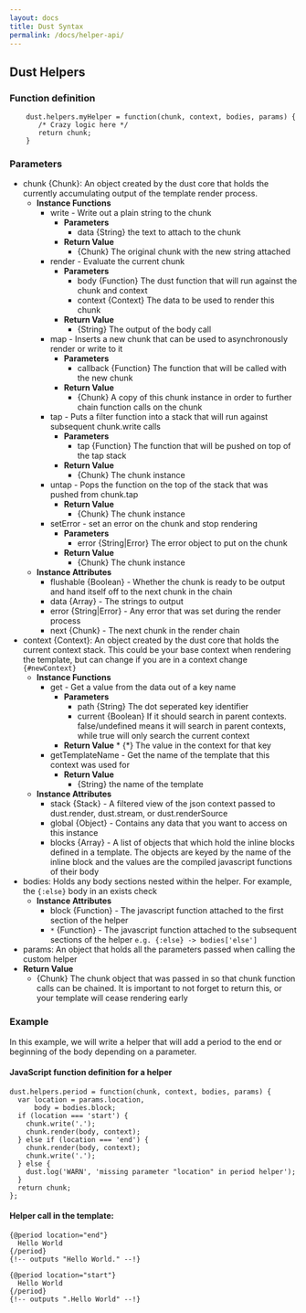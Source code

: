 ```yaml
---
layout: docs
title: Dust Syntax
permalink: /docs/helper-api/
---
```


## Dust Helpers

### Function definition
```
    dust.helpers.myHelper = function(chunk, context, bodies, params) {
       /* Crazy logic here */
       return chunk;
    }
```

### Parameters

* chunk {Chunk}: An object created by the dust core that holds the currently accumulating output of the template render process.
    * **Instance Functions**
        * write - Write out a plain string to the chunk
            * **Parameters**
                * data {String} the text to attach to the chunk
            *  **Return Value**
                * {Chunk} The original chunk with the new string attached
        * render - Evaluate the current chunk
            * **Parameters**
                * body {Function} The dust function that will run against the chunk and context
                * context {Context} The data to be used to render this chunk
            * **Return Value**
                * {String} The output of the body call
        * map - Inserts a new chunk that can be used to asynchronously render or write to it
            * **Parameters**
                * callback {Function} The function that will be called with the new chunk
            * **Return Value**
                * {Chunk} A copy of this chunk instance in order to further chain function calls on the chunk
        * tap - Puts a filter function into a stack that will run against subsequent chunk.write calls
            * **Parameters**
                * tap {Function} The function that will be pushed on top of the tap stack
            * **Return Value**
                * {Chunk} The chunk instance
        * untap - Pops the function on the top of the stack that was pushed from chunk.tap
            * **Return Value**
                * {Chunk} The chunk instance
        * setError - set an error on the chunk and stop rendering
            * **Parameters**
                * error {String|Error} The error object to put on the chunk
            * **Return Value**
                * {Chunk} The chunk instance
    * **Instance Attributes**
        * flushable {Boolean} - Whether the chunk is ready to be output and hand itself off to the next chunk in the chain
        * data {Array} - The strings to output
        * error {String|Error} - Any error that was set during the render process
        * next {Chunk} - The next chunk in the render chain
* context {Context}: An object created by the dust core that holds the current context stack.  This could be your base context when rendering the template, but can change if you are in a context change `{#newContext}`
    * **Instance Functions**
        * get - Get a value from the data out of a key name
            * **Parameters**
                * path {String} The dot seperated key identifier
                * current {Boolean} If it should search in parent contexts.  false/undefined means it will search in parent contexts, while true will only search the current context
            * **Return Value**
                  * {*} The value in the context for that key
        * getTemplateName - Get the name of the template that this context was used for
            * **Return Value**
                * {String} the name of the template
    * **Instance Attributes**
        * stack {Stack} - A filtered view of the json context passed to dust.render, dust.stream, or dust.renderSource
        * global {Object} - Contains any data that you want to access on this instance
        * blocks {Array} - A list of objects that which hold the inline blocks defined in a template.  The objects are keyed by the name of the inline block and the values are the compiled javascript functions of their body
* bodies: Holds any body sections nested within the helper. For example, the `{:else}` body in an exists check
    * **Instance Attributes**
        * block {Function} - The javascript function attached to the first section of the helper
        * `*` {Function} - The javascript function attached to the subsequent sections of the helper `e.g. {:else} -> bodies['else']`
* params: An object that holds all the parameters passed when calling the custom helper
* **Return Value**
    * {Chunk} The chunk object that was passed in so that chunk function calls can be chained.  It is important to not forget to return this, or your template will cease rendering early

### Example
In this example, we will write a helper that will add a period to the end or beginning of the body depending on a parameter. 

#### JavaScript function definition for a helper

```
dust.helpers.period = function(chunk, context, bodies, params) {
  var location = params.location,
      body = bodies.block;
  if (location === 'start') {
    chunk.write('.');
    chunk.render(body, context);
  } else if (location === 'end') {
    chunk.render(body, context);
    chunk.write('.');
  } else {
    dust.log('WARN', 'missing parameter "location" in period helper');
  }
  return chunk;
};
```

#### Helper call in the template:

```
{@period location="end"}
  Hello World
{/period}
{!-- outputs "Hello World." --!}

{@period location="start"}
  Hello World
{/period}
{!-- outputs ".Hello World" --!}
```
